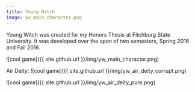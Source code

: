 ```yaml
---
title: Young Witch
image: yw_main_character.png
---
```


Young Witch was created for my Honors Thesis at Fitchburg State University. It was developed over the span of two semesters, Spring 2016 and Fall 2016.

![cool game]({{ site.github.url }}/img/yw_main_character.png)

Air Deity: ![cool game]({{ site.github.url }}/img/yw_air_deity_corrupt.png)

![cool game]({{ site.github.url }}/img/yw_air_deity_pure.png)
